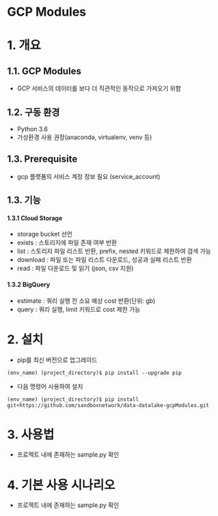 GCP Modules
======================

# 1. 개요
## 1.1. GCP Modules
- GCP 서비스의 데이터를 보다 더 직관적인 동작으로 가져오기 위함

## 1.2. 구동 환경
- Python 3.6
- 가상환경 사용 권장(anaconda, virtualenv, venv 등)

## 1.3. Prerequisite
- gcp 플랫폼의 서비스 계정 정보 필요 (service_account)

## 1.3. 기능
#### 1.3.1 Cloud Storage
- storage bucket 선언
- exists   : 스토리지에 파일 존재 여부 반환
- list     : 스토리지 파일 리스트 반환, prefix, nested 키워드로 제한하여 검색 가능
- download : 파일 또는 파일 리스트 다운로드, 성공과 실패 리스트 반환
- read     : 파일 다운로드 및 읽기 (json, csv 지원)

#### 1.3.2 BigQuery
- estimate : 쿼리 실행 전 소요 예상 cost 반환(단위: gb)
- query    : 쿼리 실행, limit 키워드로 cost 제한 가능

# 2. 설치
- pip를 최신 버전으로 업그레이드
```
(env_name) (project_directory)$ pip install --upgrade pip
```
- 다음 명령어 사용하여 설치
```
(env_name) (project_directory)$ pip install git+https://github.com/sandboxnetwork/data-datalake-gcpModules.git
```

# 3. 사용법
- 프로젝트 내에 존재하는 sample.py 확인

# 4. 기본 사용 시나리오
- 프로젝트 내에 존재하는 sample.py 확인
